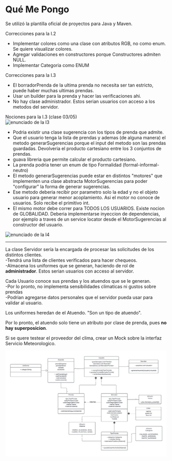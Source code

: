 # Qué Me Pongo

Se utilizó la plantilla oficial de proyectos para Java y Maven.
  
Correcciones para la I.2  
- Implementar colores como una clase con atributos RGB, no como enum. Se quiere visualizar colores.  
- Agregar validaciones en constructores porque Constructores admiten NULL.  
- Implementar Categoria como ENUM  
  
Correcciones para la I.3
- El borradorPrenda de la ultima prenda no necesita ser tan estricto, puede haber muchas ultimas prendas.  
- Usar un builder para la prenda y hacer las verificaciones ahi. 
- No hay clase administrador. Estos serian usuarios con acceso a los metodos del servidor.

Nociones para la I.3 (clase 03/05)  
![enunciado de la I3](https://docs.google.com/document/d/1XGb_Xt2v3viZY4RNky6zguL-ATv1iqEzHWhK4a6vsIk/edit)
- Podria existir una clase sugerencia con los tipos de prenda que admite.
- Que el usuario tenga la lista de prendas y ademas (de alguna manera) el metodo generarSugerencias porque el input del 
metodo son las prendas guardadas. Devolveria el producto cartesiano entre los 3 conjuntos de prendas.
- guava libreria que permite calcular el producto cartesiano.
- La prenda podria tener un enum de tipo Formalidad (formal-informal-neutro) 
- El metodo generarSugerencias puede estar en distintos "motores" que implementen una clase abstracta MotorSugerencias 
para poder "configurar" la forma de generar sugerencias.
- Ese metodo deberia recibir por parametro solo la edad y no el objeto usuario para generar menor acoplamiento. Asi el motor 
no conoce de usuarios. Solo recibe el primitivo int.
- El mismo motor debe correr para TODOS LOS USUARIOS. Existe nocion de GLOBALIDAD. Deberia implementarse inyeccion de 
dependencias, por ejemplo a traves de un service locator desde el MotorSugerencias al constructor del usuario.

![enunciado de la I4](https://docs.google.com/document/d/1sy9S9EeIQr8fhatKnfTCgOfjVniJDu2viI-Av0gn0xY/edit)

---

La clase Servidor sería la encargada de procesar las solicitudes de los distintos clientes.  
    -Tendrá una lista de clientes verificados para hacer chequeos.   
    -Almacena los uniformes que se generan, haciendo de rol de **administrador**. Estos serian usuarios con acceso al servidor.  

Cada Usuario conoce sus prendas y los atuendos que se le generan.  
    -Por lo pronto, no implementa sensibilidades climaticas ni gustos sobre prendas  
    -Podrian agregarse datos personales que el servidor pueda usar para validar al usuario.

Los uniformes heredan de el Atuendo. "Son un tipo de atuendo".  

Por lo pronto, el atuendo solo tiene un atributo por clase de prenda, pues **no hay superposicion**.

Si se quere testear el proveedor del clima, crear un Mock sobre la interfaz Servicio Meteorologico.

![image](./class-diagrams/diagram-V2.1.png)